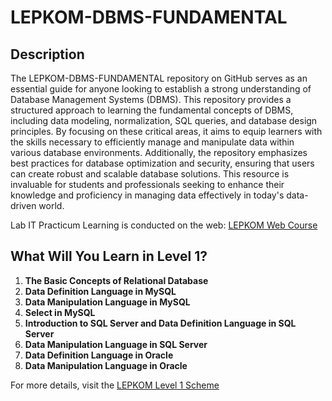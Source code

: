 # LEPKOM-DBMS-FUNDAMENTAL

## Description

The LEPKOM-DBMS-FUNDAMENTAL repository on GitHub serves as an essential guide for anyone looking to establish a strong understanding of Database Management Systems (DBMS). This repository provides a structured approach to learning the fundamental concepts of DBMS, including data modeling, normalization, SQL queries, and database design principles. By focusing on these critical areas, it aims to equip learners with the skills necessary to efficiently manage and manipulate data within various database environments. Additionally, the repository emphasizes best practices for database optimization and security, ensuring that users can create robust and scalable database solutions. This resource is invaluable for students and professionals seeking to enhance their knowledge and proficiency in managing data effectively in today's data-driven world.

Lab IT Practicum Learning is conducted on the web: [LEPKOM Web Course](https://kursusvmlepkom.gunadarma.ac.id)

## What Will You Learn in Level 1?

1. **The Basic Concepts of Relational Database**
2. **Data Definition Language in MySQL**
3. **Data Manipulation Language in MySQL**
4. **Select in MySQL**
5. **Introduction to SQL Server and Data Definition Language in SQL Server**
6. **Data Manipulation Language in SQL Server**
7. **Data Definition Language in Oracle**
8. **Data Manipulation Language in Oracle**

For more details, visit the [LEPKOM Level 1 Scheme](https://vm.lepkom.gunadarma.ac.id/skema/tingkat1)